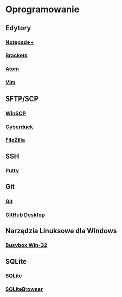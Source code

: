 # Oprogramowanie

## Edytory

### [Notepad++](https://notepad-plus-plus.org/)

### [Brackets](http://brackets.io/)

### [Atom](https://atom.io/)

### [Vim](https://www.vim.org/download.php)

## SFTP/SCP

### [WinSCP](https://winscp.net)

### [Cyberduck](https://cyberduck.io/)

### [FileZilla](https://filezilla-project.org/)

## SSH

### [Putty](https://www.chiark.greenend.org.uk/~sgtatham/putty/)

## Git

### [Git](https://git-scm.com/)

### [GitHub Desktop](https://desktop.github.com/)

## Narzędzia Linuksowe dla Windows

### [Busybox Win-32](https://frippery.org/busybox/)

## SQLite

### [SQLite](http://sqlite.org/index.html)

### [SQLiteBrowser](http://sqlitebrowser.org/)